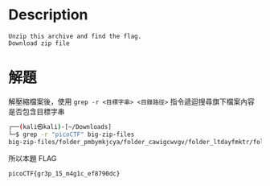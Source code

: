 # Description
```text
Unzip this archive and find the flag.
Download zip file
```


# 解題
解壓縮檔案後，使用 `grep -r <目標字串> <目錄路徑>` 指令遞迴搜尋旗下檔案內容是否包含目標字串
```bash
┌──(kali㉿kali)-[~/Downloads]
└─$ grep -r "picoCTF" big-zip-files
big-zip-files/folder_pmbymkjcya/folder_cawigcwvgv/folder_ltdayfmktr/folder_fnpfclfyee/whzxrpivpqld.txt:information on the record will last a billion years. Genes and brains and books encode picoCTF{gr3p_15_m4g1c_ef8790dc}

```



<!-- flag -->
所以本題 FLAG 
```text
picoCTF{gr3p_15_m4g1c_ef8790dc}
```
